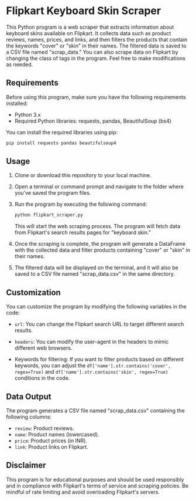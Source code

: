 # Flipkart Keyboard Skin Scraper

This Python program is a web scraper that extracts information about keyboard skins available on Flipkart. It collects data such as product reviews, names, prices, and links, and then filters the products that contain the keywords "cover" or "skin" in their names. The filtered data is saved to a CSV file named "scrap_data." You can also scrape data on Flipkart by changing the class of tags in the program. Feel free to make modifications as needed. 

## Requirements

Before using this program, make sure you have the following requirements installed:

- Python 3.x
- Required Python libraries: requests, pandas, BeautifulSoup (bs4)

You can install the required libraries using pip:

```bash
pip install requests pandas beautifulsoup4
```

## Usage

1. Clone or download this repository to your local machine.

2. Open a terminal or command prompt and navigate to the folder where you've saved the program files.

3. Run the program by executing the following command:

   ```bash
   python flipkart_scraper.py
   ```

   This will start the web scraping process. The program will fetch data from Flipkart's search results pages for "keyboard skin."

4. Once the scraping is complete, the program will generate a DataFrame with the collected data and filter products containing "cover" or "skin" in their names.

5. The filtered data will be displayed on the terminal, and it will also be saved to a CSV file named "scrap_data.csv" in the same directory.

## Customization

You can customize the program by modifying the following variables in the code:

- `url`: You can change the Flipkart search URL to target different search results.

- `headers`: You can modify the user-agent in the headers to mimic different web browsers.

- Keywords for filtering: If you want to filter products based on different keywords, you can adjust the `df['name'].str.contains('cover', regex=True)` and `df['name'].str.contains('skin', regex=True)` conditions in the code.

## Data Output

The program generates a CSV file named "scrap_data.csv" containing the following columns:

- `review`: Product reviews.
- `name`: Product names (lowercased).
- `price`: Product prices (in INR).
- `link`: Product links on Flipkart.

## Disclaimer

This program is for educational purposes and should be used responsibly and in compliance with Flipkart's terms of service and scraping policies. Be mindful of rate limiting and avoid overloading Flipkart's servers.
